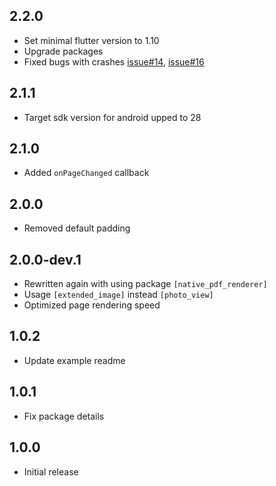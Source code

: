 ## 2.2.0

* Set minimal flutter version to 1.10
* Upgrade packages
* Fixed bugs with crashes [issue#14](https://github.com/rbcprolabs/packages.flutter/issues/14), [issue#16](https://github.com/rbcprolabs/packages.flutter/issues/16)

## 2.1.1

* Target sdk version for android upped to 28

## 2.1.0

* Added `onPageChanged` callback

## 2.0.0

* Removed default padding

## 2.0.0-dev.1
* Rewritten again with using package `[native_pdf_renderer]`
* Usage `[extended_image]` instead `[photo_view]`
* Optimized page rendering speed

## 1.0.2

* Update example readme

## 1.0.1

* Fix package details

## 1.0.0

* Initial release

